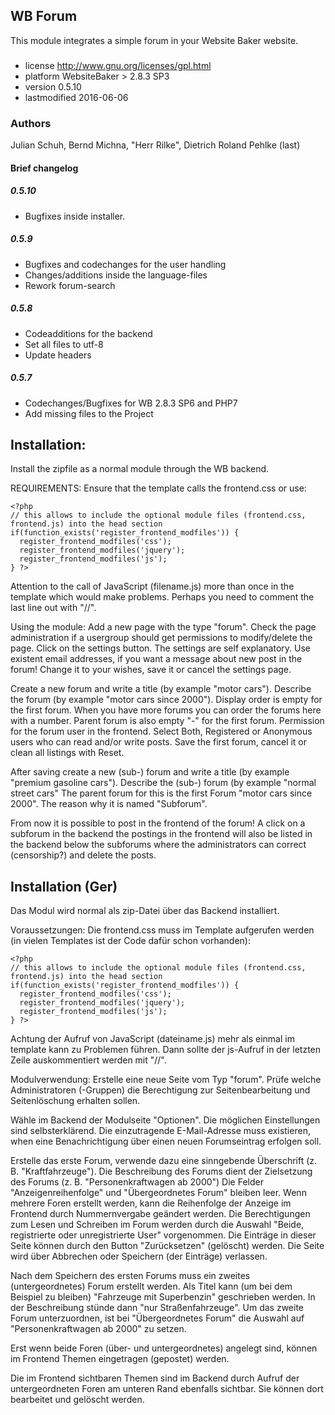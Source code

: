 
## WB Forum
This module integrates a simple forum in your Website Baker website.

###
- license	http://www.gnu.org/licenses/gpl.html
- platform	WebsiteBaker > 2.8.3 SP3
- version	0.5.10
- lastmodified	2016-06-06

### Authors
Julian Schuh, Bernd Michna, "Herr Rilke", Dietrich Roland Pehlke (last) 

#### Brief changelog

##### 0.5.10
- Bugfixes inside installer.

##### 0.5.9
- Bugfixes and codechanges for the user handling
- Changes/additions inside the language-files
- Rework forum-search

##### 0.5.8
- Codeadditions for the backend
- Set all files to utf-8
- Update headers

##### 0.5.7
- Codechanges/Bugfixes for WB 2.8.3 SP6 and PHP7
- Add missing files to the Project

## Installation:
Install the zipfile as a normal module through the WB backend.

REQUIREMENTS:
Ensure that the template calls the frontend.css or use:
```code
<?php
// this allows to include the optional module files (frontend.css, frontend.js) into the head section
if(function_exists('register_frontend_modfiles')) {
  register_frontend_modfiles('css');
  register_frontend_modfiles('jquery');
  register_frontend_modfiles('js');
} ?>
```

Attention to the call of JavaScript (filename.js) more than once in the template which would make problems. Perhaps you need to comment the last line out with "//".

Using the module:
Add a new page with the type "forum". Check the page administration if a usergroup should get permissions to modify/delete the page.
Click on the settings button. The settings are self explanatory. Use existent email addresses, if you want a message about new post in the forum! Change it to your wishes, save it or cancel the settings page.

Create a new forum and write a title (by example "motor cars").
Describe the forum (by example "motor cars since 2000").
Display order is empty for the first forum. When you have more forums you can order the forums here with a number.
Parent forum is also empty "-" for the first forum. 
Permission for the forum user in the frontend. Select Both, Registered or Anonymous users who can read and/or write posts.
Save the first forum, cancel it or clean all listings with Reset.

After saving create a new (sub-) forum and write a title (by example "premium gasoline cars").
Describe the (sub-) forum (by example "normal street cars"
The parent forum for this is the first Forum "motor cars since 2000". The reason why it is named "Subforum".

From now it is possible to post in the frontend of the forum! 
A click on a subforum in the backend the postings in the frontend will also be listed in the backend below the subforums where the administrators can correct (censorship?) and delete the posts.

## Installation (Ger)
Das Modul wird normal als zip-Datei über das Backend installiert.

Voraussetzungen:
Die frontend.css muss im Template aufgerufen werden (in vielen Templates ist der Code dafür schon vorhanden):
```code
<?php
// this allows to include the optional module files (frontend.css, frontend.js) into the head section
if(function_exists('register_frontend_modfiles')) {
  register_frontend_modfiles('css');
  register_frontend_modfiles('jquery');
  register_frontend_modfiles('js');
} ?>

```

Achtung der Aufruf von JavaScript (dateiname.js) mehr als einmal im template kann zu Problemen führen. Dann sollte der js-Aufruf in der letzten Zeile auskommentiert werden mit "//".

Modulverwendung:
Erstelle eine neue Seite vom Typ "forum". Prüfe welche Administratoren (-Gruppen) die Berechtigung zur Seitenbearbeitung und Seitenlöschung erhalten sollen.

Wähle im Backend der Modulseite "Optionen". Die möglichen Einstellungen sind selbsterklärend. Die einzutragende E-Mail-Adresse muss existieren, when eine Benachrichtigung über einen neuen Forumseintrag erfolgen soll. 

Erstelle das erste Forum, verwende dazu eine sinngebende Überschrift (z. B. "Kraftfahrzeuge"). 
Die Beschreibung des Forums dient der Zielsetzung des Forums (z. B. "Personenkraftwagen ab 2000")
Die Felder "Anzeigenreihenfolge" und "Übergeordnetes Forum" bleiben leer. Wenn mehrere Foren erstellt werden, kann die Reihenfolge der Anzeige im Frontend durch Nummernvergabe geändert werden.
Die Berechtigungen zum Lesen und Schreiben im Forum werden durch die Auswahl "Beide, registrierte oder unregistrierte User" vorgenommen. Die Einträge in dieser Seite können durch den Button "Zurücksetzen" (gelöscht) werden. Die Seite wird über Abbrechen oder Speichern (der Einträge) verlassen.

Nach dem Speichern des ersten Forums muss ein zweites (untergeordnetes) Forum erstellt werden. Als Titel kann (um bei dem Beispiel zu bleiben) "Fahrzeuge mit Superbenzin" geschrieben werden. In der Beschreibung stünde dann "nur Straßenfahrzeuge".
Um das zweite Forum unterzuordnen, ist bei "Übergeordnetes Forum" die Auswahl auf "Personenkraftwagen ab 2000" zu setzen.

Erst wenn beide Foren (über- und untergeordnetes) angelegt sind, können im Frontend Themen eingetragen (gepostet) werden. 

Die im Frontend sichtbaren Themen sind im Backend durch Aufruf der untergeordneten Foren am unteren Rand ebenfalls sichtbar. Sie können dort bearbeitet und gelöscht werden.